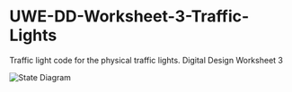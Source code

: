 # UWE-DD-Worksheet-3-Traffic-Lights
Traffic light code for the physical traffic lights. Digital Design Worksheet 3

![State Diagram](/state-diagram.jpeg "Traffic light state diagram")
